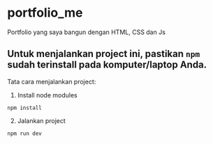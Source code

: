 # portfolio_me
Portfolio yang saya bangun dengan HTML, CSS dan Js

Untuk menjalankan project ini, pastikan `npm` sudah terinstall pada komputer/laptop Anda.
---
Tata cara menjalankan project:

1. Install node modules

```
npm install
```

2. Jalankan project

```
npm run dev
```
